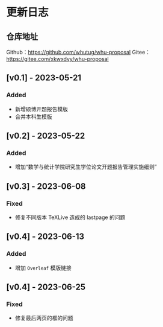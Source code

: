 # 更新日志

## 仓库地址

Github：https://github.com/whutug/whu-proposal
Gitee：https://gitee.com/xkwxdyy/whu-proposal


## [v0.1] - 2023-05-21

### Added

- 新增硕博开题报告模版
- 合并本科生模版


## [v0.2] - 2023-05-22

### Added

- 增加“数学与统计学院研究生学位论文开题报告管理实施细则”


## [v0.3] - 2023-06-08

### Fixed

- 修复不同版本 TeXLive 造成的 lastpage 的问题


## [v0.4] - 2023-06-13

### Added

- 增加 `Overleaf` 模版链接


## [v0.4] - 2023-06-25

### Fixed

- 修复最后两页的框的问题